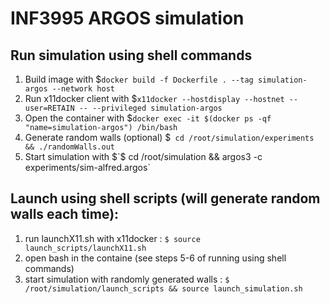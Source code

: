 # INF3995 ARGOS simulation

## Run simulation using shell commands

1. Build image with                 $`docker build -f Dockerfile . --tag simulation-argos --network host`
2. Run x11docker client with        $`x11docker --hostdisplay --hostnet --user=RETAIN -- --privileged simulation-argos`
4. Open the container with          $`docker exec -it $(docker ps -qf "name=simulation-argos") /bin/bash`
5. Generate random walls (optional) $` cd /root/simulation/experiments && ./randomWalls.out`
6. Start simulation with            $`$ cd /root/simulation && argos3 -c experiments/sim-alfred.argos`


## Launch using shell scripts (will generate random walls each time): 
1. run launchX11.sh with x11docker : `$ source launch_scripts/launchX11.sh`
2. open bash in the containe (see steps 5-6 of running using shell commands)
3. start simulation with randomly generated walls : `$ /root/simulation/launch_scripts && source launch_simulation.sh`